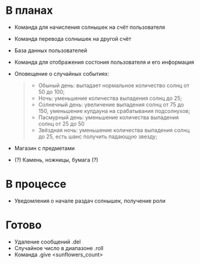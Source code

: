 # В планах

* Команда для начисления солнышек на счёт пользователя
* Команда перевода солнышек на другой счёт
* База данных пользователей
* Команда для отображения состония пользователя и его информация
* Оповещение о случайных событиях:

    > * Обыный день: выпадает нормальное количество солнц от 50 до 100;
    > * Ночь: уменьшение количества выпадения солнц до 25;
    > * Солнечный день: увеличение выпадения солнц от 75 до 150, уменьшение кулдауна на срабатывания подсолнухов;
    > * Пасмурный день: уменьшение количества выпадения солнц от 25 до 50
    > * Звёздная ночь: уменьшение количества выпадения солнц до 25, есть шанс получить падающую звезду;

* Магазин с предметами
* (?) Камень, ножницы, бумага (?)

# В процессе

* Уведомления о начале раздач солнышек, получение роли

# Готово

* Удаление сообщений .del <count>
* Случайное число в диапазоне .roll <min> <max>
* Команда .give <sunflowers_count>